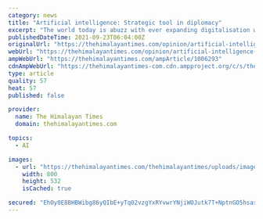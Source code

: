 ```yaml
---
category: news
title: "Artificial intelligence: Strategic tool in diplomacy"
excerpt: "The world today is abuzz with ever expanding digitalisation with its grip ever increasing. The first two decades of this century have witnessed its growing use in social, economic and political activities,"
publishedDateTime: 2021-09-23T06:04:00Z
originalUrl: "https://thehimalayantimes.com/opinion/artificial-intelligence-strategic-tool-in-diplomacy"
webUrl: "https://thehimalayantimes.com/opinion/artificial-intelligence-strategic-tool-in-diplomacy"
ampWebUrl: "https://thehimalayantimes.com/ampArticle/1006293"
cdnAmpWebUrl: "https://thehimalayantimes-com.cdn.ampproject.org/c/s/thehimalayantimes.com/ampArticle/1006293"
type: article
quality: 57
heat: 57
published: false

provider:
  name: The Himalayan Times
  domain: thehimalayantimes.com

topics:
  - AI

images:
  - url: "https://thehimalayantimes.com/thehimalayantimes/uploads/images/2021/09/13/8556.jpg"
    width: 800
    height: 532
    isCached: true

secured: "EhOy0E8BHBWibg86yQIbE+yTq02vzgYxRYvwrYNjiWOJutk7T+NptnGO5hsas1qpyo423MzlpRCf5alU/YLKdKIUUN9Bqf2iZzGtXBy2CR0cyO1Flvyplia4hV3Ms/V/kxwiINvwfk2hN7O0bc30OKvQ1hPL+Y5TxHDWnmIbcdD8bVHxrbh6LJqGUSBoG1K4bL3YluA4TetKeiw4FSKFaqk6DkfBpbg1nIWvT7zPnt8QmW5zP/mPZxk///l36a60cU0t2IpgIzCQUGrAsXFROPzqSx3ZBglZAy2oBAITJmujuckGfTnPb4C2YU+b480zYotX2sC+EtHbK8zZNAVzcbj53VOm0F94MSQBDWNlDjM=;RcAsJonc93o0nSRt+vnQGg=="
---
```


